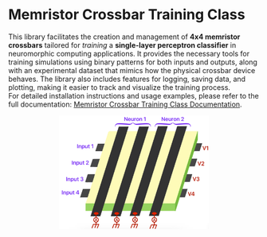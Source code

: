 # Memristor Crossbar Training Class

This library facilitates the creation and management of **4x4 memristor crossbars** tailored for *training* a **single-layer perceptron classifier** in neuromorphic computing applications. It provides the necessary tools for training simulations using binary patterns for both inputs and outputs, along with an experimental dataset that mimics how the physical crossbar device behaves. The library also includes features for logging, saving data, and plotting, making it easier to track and visualize the training process. <br>
For detailed installation instructions and usage examples, please refer to the full documentation: [Memristor Crossbar Training Class Documentation](https://memristor-crossbar-training-class.readthedocs.io/en/latest/Introduction.html).

<center>
<div style="text-align: center;">
    <img src="pictures/IMG_0235.PNG" alt="Memristor Crossbar" width="300">
</div>
</center>